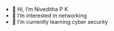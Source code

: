 - 👋 Hi, I’m Niveditha P K
- 👀 I’m interested in networking
- 🌱 I’m currently learning cyber security
  

<!---
Niveditha369/Niveditha369 is a ✨ special ✨ repository because its `README.md` (this file) appears on your GitHub profile.
You can click the Preview link to take a look at your changes.
--->
